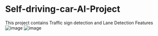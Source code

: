# Self-driving-car-AI-Project
This project contains Traffic sign detection and Lane Detection Features
![image](https://github.com/sadhansd/Self-driving-car-AI-Project/assets/79736843/82ca1a5b-09ac-4292-b2b8-affec9b9baef)
![image](https://github.com/sadhansd/Self-driving-car-AI-Project/assets/79736843/41a7bfe4-49ec-429b-9834-dd67b495f447)
